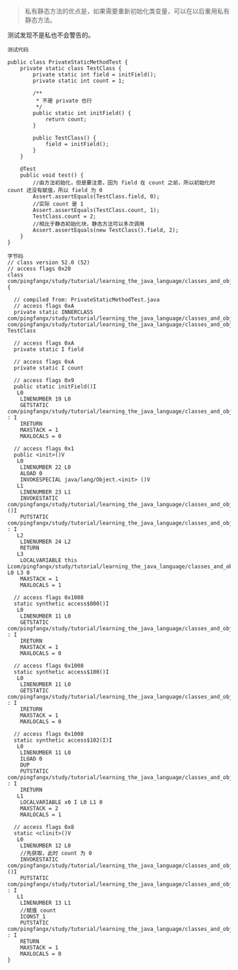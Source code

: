 > 私有静态方法的优点是，如果需要重新初始化类变量，可以在以后重用私有静态方法。

测试发现不是私也不会警告的。

    测试代码
    
    public class PrivateStaticMethodTest {
        private static class TestClass {
            private static int field = initField();
            private static int count = 1;

            /**
             * 不是 private 也行
             */
            public static int initField() {
                return count;
            }

            public TestClass() {
                field = initField();
            }
        }

        @Test
        public void test() {
            //由方法初始化，但是要注意，因为 field 在 count 之前，所以初始化时 count 还没有赋值，所以 field 为 0
            Assert.assertEquals(TestClass.field, 0);
            //实际 count 是 1
            Assert.assertEquals(TestClass.count, 1);
            TestClass.count = 2;
            //相比于静态初始化块，静态方法可以多次调用
            Assert.assertEquals(new TestClass().field, 2);
        }
    }
    
    字节码
    // class version 52.0 (52)
    // access flags 0x20
    class com/pingfangx/study/tutorial/learning_the_java_language/classes_and_objects/init_fields/PrivateStaticMethodTest$TestClass {

      // compiled from: PrivateStaticMethodTest.java
      // access flags 0xA
      private static INNERCLASS com/pingfangx/study/tutorial/learning_the_java_language/classes_and_objects/init_fields/PrivateStaticMethodTest$TestClass com/pingfangx/study/tutorial/learning_the_java_language/classes_and_objects/init_fields/PrivateStaticMethodTest TestClass

      // access flags 0xA
      private static I field

      // access flags 0xA
      private static I count

      // access flags 0x9
      public static initField()I
       L0
        LINENUMBER 19 L0
        GETSTATIC com/pingfangx/study/tutorial/learning_the_java_language/classes_and_objects/init_fields/PrivateStaticMethodTest$TestClass.count : I
        IRETURN
        MAXSTACK = 1
        MAXLOCALS = 0

      // access flags 0x1
      public <init>()V
       L0
        LINENUMBER 22 L0
        ALOAD 0
        INVOKESPECIAL java/lang/Object.<init> ()V
       L1
        LINENUMBER 23 L1
        INVOKESTATIC com/pingfangx/study/tutorial/learning_the_java_language/classes_and_objects/init_fields/PrivateStaticMethodTest$TestClass.initField ()I
        PUTSTATIC com/pingfangx/study/tutorial/learning_the_java_language/classes_and_objects/init_fields/PrivateStaticMethodTest$TestClass.field : I
       L2
        LINENUMBER 24 L2
        RETURN
       L3
        LOCALVARIABLE this Lcom/pingfangx/study/tutorial/learning_the_java_language/classes_and_objects/init_fields/PrivateStaticMethodTest$TestClass; L0 L3 0
        MAXSTACK = 1
        MAXLOCALS = 1

      // access flags 0x1008
      static synthetic access$000()I
       L0
        LINENUMBER 11 L0
        GETSTATIC com/pingfangx/study/tutorial/learning_the_java_language/classes_and_objects/init_fields/PrivateStaticMethodTest$TestClass.field : I
        IRETURN
        MAXSTACK = 1
        MAXLOCALS = 0

      // access flags 0x1008
      static synthetic access$100()I
       L0
        LINENUMBER 11 L0
        GETSTATIC com/pingfangx/study/tutorial/learning_the_java_language/classes_and_objects/init_fields/PrivateStaticMethodTest$TestClass.count : I
        IRETURN
        MAXSTACK = 1
        MAXLOCALS = 0

      // access flags 0x1008
      static synthetic access$102(I)I
       L0
        LINENUMBER 11 L0
        ILOAD 0
        DUP
        PUTSTATIC com/pingfangx/study/tutorial/learning_the_java_language/classes_and_objects/init_fields/PrivateStaticMethodTest$TestClass.count : I
        IRETURN
       L1
        LOCALVARIABLE x0 I L0 L1 0
        MAXSTACK = 2
        MAXLOCALS = 1

      // access flags 0x8
      static <clinit>()V
       L0
        LINENUMBER 12 L0
        //先获取，此时 count 为 0
        INVOKESTATIC com/pingfangx/study/tutorial/learning_the_java_language/classes_and_objects/init_fields/PrivateStaticMethodTest$TestClass.initField ()I
        PUTSTATIC com/pingfangx/study/tutorial/learning_the_java_language/classes_and_objects/init_fields/PrivateStaticMethodTest$TestClass.field : I
       L1
        LINENUMBER 13 L1
        //赋值 count
        ICONST_1
        PUTSTATIC com/pingfangx/study/tutorial/learning_the_java_language/classes_and_objects/init_fields/PrivateStaticMethodTest$TestClass.count : I
        RETURN
        MAXSTACK = 1
        MAXLOCALS = 0
    }

